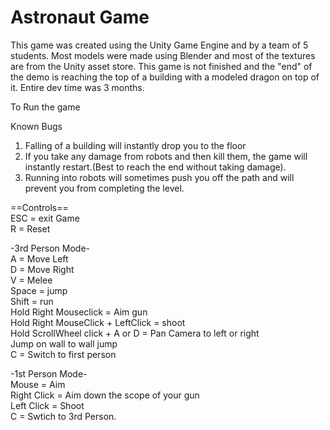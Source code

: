 # Astronaut Game
This game was created using the Unity Game Engine and by a team of 5 students. Most models were made using Blender and most of the textures are from the Unity asset store. This game is not finished and the "end" of the demo is reaching the top of a building with a modeled dragon on top of it. Entire dev time was 3 months.   

To Run the game

Known Bugs   
1. Falling of a building will instantly drop you to the floor   
2. If you take any damage from robots and then kill them, the game will instantly restart.(Best to reach the end without taking damage).   
3. Running into robots will sometimes push you off the path and will prevent you from completing the level.   

==Controls==   
ESC = exit Game   
R = Reset

-3rd Person Mode-    
A = Move Left   
D = Move Right    
V = Melee   
Space = jump   
Shift = run   
Hold Right Mouseclick = Aim gun      
Hold Right MouseClick + LeftClick = shoot   
Hold ScrollWheel click + A or D = Pan Camera to left or right   
Jump on wall to wall jump   
C = Switch to first person   

-1st Person Mode-   
Mouse = Aim   
Right Click = Aim down the scope of your gun   
Left Click = Shoot   
C = Swtich to 3rd Person.
